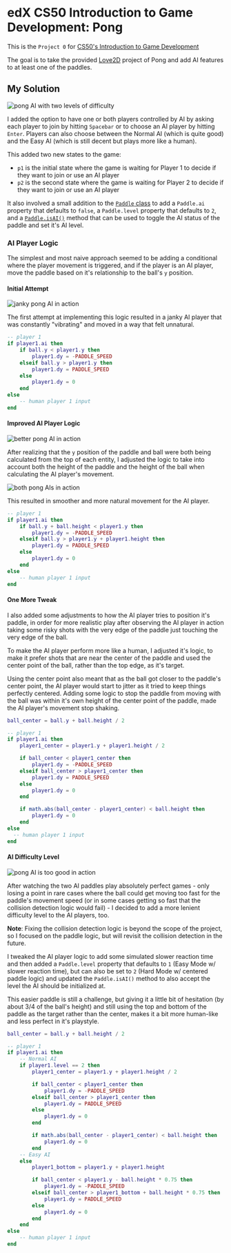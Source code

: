 # edX CS50 Introduction to Game Development: Pong

This is the `Project 0` for [CS50's Introduction to Game Development](https://learning.edx.org/course/course-v1:HarvardX+CS50G+Games/home)

The goal is to take the provided [Love2D](https://love2d.org/) project of Pong and add AI features to at least one of the paddles.

## My Solution

![pong AI with two levels of difficulty](./docs/img/pong-perfect.gif)

I added the option to have one or both players controlled by AI by asking each player to join by hitting `Spacebar` or to choose an AI player by hitting `Enter`. Players can also choose between the Normal AI (which is quite good) and the Easy AI (which is still decent but plays more like a human).

This added two new states to the game:

- `p1` is the initial state where the game is waiting for Player 1 to decide if they want to join or use an AI player
- `p2` is the second state where the game is waiting for Player 2 to decide if they want to join or use an AI player

It also involved a small addition to the [`Paddle` class](./Paddle.lua) to add a `Paddle.ai` property that defaults to `false`, a `Paddle.level` property that defaults to `2`, and a [`Paddle.isAI()`](./Paddle.lua#L50-L63) method that can be used to toggle the AI status of the paddle and set it's AI level.

### AI Player Logic

The simplest and most naive approach seemed to be adding a conditional where the player movement is triggered, and if the player is an AI player, move the paddle based on it's relationship to the ball's `y` position.

#### Initial Attempt

![janky pong AI in action](./docs/img/pong-janky.gif)

The first attempt at implementing this logic resulted in a janky AI player that was constantly "vibrating" and moved in a way that felt unnatural.

```lua
-- player 1
if player1.ai then
    if ball.y < player1.y then
        player1.dy = -PADDLE_SPEED
    elseif ball.y > player1.y then
        player1.dy = PADDLE_SPEED
    else
        player1.dy = 0
    end
else
    -- human player 1 input
end
```

#### Improved AI Player Logic

![better pong AI in action](./docs/img/pong-good.gif)

After realizing that the `y` position of the paddle and ball were both being calculated from the top of each entity, I adjusted the logic to take into account both the height of the paddle and the height of the ball when calculating the AI player's movement.

![both pong AIs in action](./docs/img/pong-both.gif)

This resulted in smoother and more natural movement for the AI player.

```lua
-- player 1
if player1.ai then
    if ball.y + ball.height < player1.y then
        player1.dy = -PADDLE_SPEED
    elseif ball.y > player1.y + player1.height then
        player1.dy = PADDLE_SPEED
    else
        player1.dy = 0
    end
else
    -- human player 1 input
end
```

#### One More Tweak

I also added some adjustments to how the AI player tries to position it's paddle, in order for more realistic play after observing the AI player in action taking some risky shots with the very edge of the paddle just touching the very edge of the ball.

To make the AI player perform more like a human, I adjusted it's logic, to make it prefer shots that are near the center of the paddle and used the center point of the ball, rather than the top edge, as it's target.

Using the center point also meant that as the ball got closer to the paddle's center point, the AI player would start to jitter as it tried to keep things perfectly centered. Adding some logic to stop the paddle from moving with the ball was within it's own height of the center point of the paddle, made the AI player's movement stop shaking.

```lua
ball_center = ball.y + ball.height / 2

-- player 1
if player1.ai then
    player1_center = player1.y + player1.height / 2

    if ball_center < player1_center then
        player1.dy = -PADDLE_SPEED
    elseif ball_center > player1_center then
        player1.dy = PADDLE_SPEED
    else
        player1.dy = 0
    end

    if math.abs(ball_center - player1_center) < ball.height then
        player1.dy = 0
    end
else
  -- human player 1 input
end
```

#### AI Difficulty Level

![pong AI is too good in action](./docs/img/pong-perfect.gif)

After watching the two AI paddles play absolutely perfect games - only losing a point in rare cases where the ball could get moving too fast for the paddle's movement speed (or in some cases getting so fast that the collision detection logic would fail) - I decided to add a more lenient difficulty level to the AI players, too.

**Note**: Fixing the collision detection logic is beyond the scope of the project, so I focused on the paddle logic, but will revisit the collision detection in the future.

I tweaked the AI player logic to add some simulated slower reaction time and then added a `Paddle.level` property that defaults to `1` (Easy Mode w/ slower reaction time), but can also be set to `2` (Hard Mode w/ centered paddle logic) and updated the `Paddle.isAI()` method to also accept the level the AI should be initialized at.

This easier paddle is still a challenge, but giving it a little bit of hesitation (by about 3/4 of the ball's height) and still using the top and bottom of the paddle as the target rather than the center, makes it a bit more human-like and less perfect in it's playstyle.

```lua
ball_center = ball.y + ball.height / 2

-- player 1
if player1.ai then
    -- Normal AI
    if player1.level == 2 then
        player1_center = player1.y + player1.height / 2

        if ball_center < player1_center then
            player1.dy = -PADDLE_SPEED
        elseif ball_center > player1_center then
            player1.dy = PADDLE_SPEED
        else
            player1.dy = 0
        end

        if math.abs(ball_center - player1_center) < ball.height then
            player1.dy = 0
        end
    -- Easy AI
    else
        player1_bottom = player1.y + player1.height

        if ball_center < player1.y - ball.height * 0.75 then
            player1.dy = -PADDLE_SPEED
        elseif ball_center > player1_bottom + ball.height * 0.75 then
            player1.dy = PADDLE_SPEED
        else
            player1.dy = 0
        end
    end
else
    -- human player 1 input
end
```